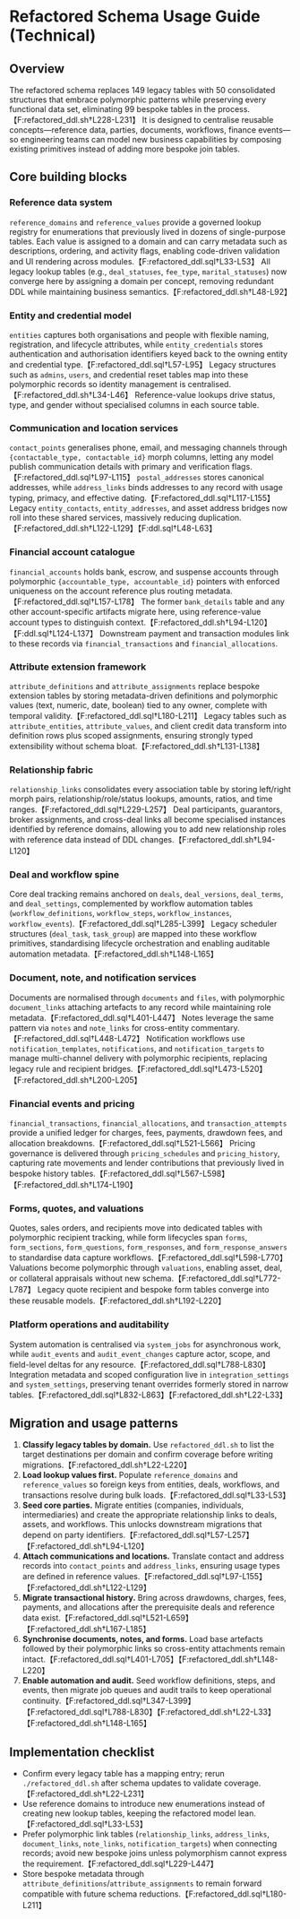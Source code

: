 # Refactored Schema Usage Guide (Technical)

## Overview
The refactored schema replaces 149 legacy tables with 50 consolidated structures that embrace polymorphic patterns while preserving every functional data set, eliminating 99 bespoke tables in the process.【F:refactored_ddl.sh†L228-L231】 It is designed to centralise reusable concepts—reference data, parties, documents, workflows, finance events—so engineering teams can model new business capabilities by composing existing primitives instead of adding more bespoke join tables.

## Core building blocks

### Reference data system
`reference_domains` and `reference_values` provide a governed lookup registry for enumerations that previously lived in dozens of single-purpose tables. Each value is assigned to a domain and can carry metadata such as descriptions, ordering, and activity flags, enabling code-driven validation and UI rendering across modules.【F:refactored_ddl.sql†L33-L53】 All legacy lookup tables (e.g., `deal_statuses`, `fee_type`, `marital_statuses`) now converge here by assigning a domain per concept, removing redundant DDL while maintaining business semantics.【F:refactored_ddl.sh†L48-L92】

### Entity and credential model
`entities` captures both organisations and people with flexible naming, registration, and lifecycle attributes, while `entity_credentials` stores authentication and authorisation identifiers keyed back to the owning entity and credential type.【F:refactored_ddl.sql†L57-L95】 Legacy structures such as `admins`, `users`, and credential reset tables map into these polymorphic records so identity management is centralised.【F:refactored_ddl.sh†L34-L46】 Reference-value lookups drive status, type, and gender without specialised columns in each source table.

### Communication and location services
`contact_points` generalises phone, email, and messaging channels through `{contactable_type, contactable_id}` morph columns, letting any model publish communication details with primary and verification flags.【F:refactored_ddl.sql†L97-L115】 `postal_addresses` stores canonical addresses, while `address_links` binds addresses to any record with usage typing, primacy, and effective dating.【F:refactored_ddl.sql†L117-L155】 Legacy `entity_contacts`, `entity_addresses`, and asset address bridges now roll into these shared services, massively reducing duplication.【F:refactored_ddl.sh†L122-L129】【F:ddl.sql†L48-L63】

### Financial account catalogue
`financial_accounts` holds bank, escrow, and suspense accounts through polymorphic `{accountable_type, accountable_id}` pointers with enforced uniqueness on the account reference plus routing metadata.【F:refactored_ddl.sql†L157-L178】 The former `bank_details` table and any other account-specific artifacts migrate here, using reference-value account types to distinguish context.【F:refactored_ddl.sh†L94-L120】【F:ddl.sql†L124-L137】 Downstream payment and transaction modules link to these records via `financial_transactions` and `financial_allocations`.

### Attribute extension framework
`attribute_definitions` and `attribute_assignments` replace bespoke extension tables by storing metadata-driven definitions and polymorphic values (text, numeric, date, boolean) tied to any owner, complete with temporal validity.【F:refactored_ddl.sql†L180-L211】 Legacy tables such as `attribute_entities`, `attribute_values`, and client credit data transform into definition rows plus scoped assignments, ensuring strongly typed extensibility without schema bloat.【F:refactored_ddl.sh†L131-L138】

### Relationship fabric
`relationship_links` consolidates every association table by storing left/right morph pairs, relationship/role/status lookups, amounts, ratios, and time ranges.【F:refactored_ddl.sql†L229-L257】 Deal participants, guarantors, broker assignments, and cross-deal links all become specialised instances identified by reference domains, allowing you to add new relationship roles with reference data instead of DDL changes.【F:refactored_ddl.sh†L94-L120】

### Deal and workflow spine
Core deal tracking remains anchored on `deals`, `deal_versions`, `deal_terms`, and `deal_settings`, complemented by workflow automation tables (`workflow_definitions`, `workflow_steps`, `workflow_instances`, `workflow_events`).【F:refactored_ddl.sql†L285-L399】 Legacy scheduler structures (`deal_task`, `task_group`) are mapped into these workflow primitives, standardising lifecycle orchestration and enabling auditable automation metadata.【F:refactored_ddl.sh†L148-L165】

### Document, note, and notification services
Documents are normalised through `documents` and `files`, with polymorphic `document_links` attaching artefacts to any record while maintaining role metadata.【F:refactored_ddl.sql†L401-L447】 Notes leverage the same pattern via `notes` and `note_links` for cross-entity commentary.【F:refactored_ddl.sql†L448-L472】 Notification workflows use `notification_templates`, `notifications`, and `notification_targets` to manage multi-channel delivery with polymorphic recipients, replacing legacy rule and recipient bridges.【F:refactored_ddl.sql†L473-L520】【F:refactored_ddl.sh†L200-L205】

### Financial events and pricing
`financial_transactions`, `financial_allocations`, and `transaction_attempts` provide a unified ledger for charges, fees, payments, drawdown fees, and allocation breakdowns.【F:refactored_ddl.sql†L521-L566】 Pricing governance is delivered through `pricing_schedules` and `pricing_history`, capturing rate movements and lender contributions that previously lived in bespoke history tables.【F:refactored_ddl.sql†L567-L598】【F:refactored_ddl.sh†L174-L190】

### Forms, quotes, and valuations
Quotes, sales orders, and recipients move into dedicated tables with polymorphic recipient tracking, while form lifecycles span `forms`, `form_sections`, `form_questions`, `form_responses`, and `form_response_answers` to standardise data capture workflows.【F:refactored_ddl.sql†L598-L770】 Valuations become polymorphic through `valuations`, enabling asset, deal, or collateral appraisals without new schema.【F:refactored_ddl.sql†L772-L787】 Legacy quote recipient and bespoke form tables converge into these reusable models.【F:refactored_ddl.sh†L192-L220】

### Platform operations and auditability
System automation is centralised via `system_jobs` for asynchronous work, while `audit_events` and `audit_event_changes` capture actor, scope, and field-level deltas for any resource.【F:refactored_ddl.sql†L788-L830】 Integration metadata and scoped configuration live in `integration_settings` and `system_settings`, preserving tenant overrides formerly stored in narrow tables.【F:refactored_ddl.sql†L832-L863】【F:refactored_ddl.sh†L22-L33】

## Migration and usage patterns
1. **Classify legacy tables by domain.** Use `refactored_ddl.sh` to list the target destinations per domain and confirm coverage before writing migrations.【F:refactored_ddl.sh†L22-L220】
2. **Load lookup values first.** Populate `reference_domains` and `reference_values` so foreign keys from entities, deals, workflows, and transactions resolve during bulk loads.【F:refactored_ddl.sql†L33-L53】
3. **Seed core parties.** Migrate entities (companies, individuals, intermediaries) and create the appropriate relationship links to deals, assets, and workflows. This unlocks downstream migrations that depend on party identifiers.【F:refactored_ddl.sql†L57-L257】【F:refactored_ddl.sh†L94-L120】
4. **Attach communications and locations.** Translate contact and address records into `contact_points` and `address_links`, ensuring usage types are defined in reference values.【F:refactored_ddl.sql†L97-L155】【F:refactored_ddl.sh†L122-L129】
5. **Migrate transactional history.** Bring across drawdowns, charges, fees, payments, and allocations after the prerequisite deals and reference data exist.【F:refactored_ddl.sql†L521-L659】【F:refactored_ddl.sh†L167-L185】
6. **Synchronise documents, notes, and forms.** Load base artefacts followed by their polymorphic links so cross-entity attachments remain intact.【F:refactored_ddl.sql†L401-L705】【F:refactored_ddl.sh†L148-L220】
7. **Enable automation and audit.** Seed workflow definitions, steps, and events, then migrate job queues and audit trails to keep operational continuity.【F:refactored_ddl.sql†L347-L399】【F:refactored_ddl.sql†L788-L830】【F:refactored_ddl.sh†L22-L33】【F:refactored_ddl.sh†L148-L165】

## Implementation checklist
- Confirm every legacy table has a mapping entry; rerun `./refactored_ddl.sh` after schema updates to validate coverage.【F:refactored_ddl.sh†L22-L231】
- Use reference domains to introduce new enumerations instead of creating new lookup tables, keeping the refactored model lean.【F:refactored_ddl.sql†L33-L53】
- Prefer polymorphic link tables (`relationship_links`, `address_links`, `document_links`, `note_links`, `notification_targets`) when connecting records; avoid new bespoke joins unless polymorphism cannot express the requirement.【F:refactored_ddl.sql†L229-L447】
- Store bespoke metadata through `attribute_definitions`/`attribute_assignments` to remain forward compatible with future schema reductions.【F:refactored_ddl.sql†L180-L211】
